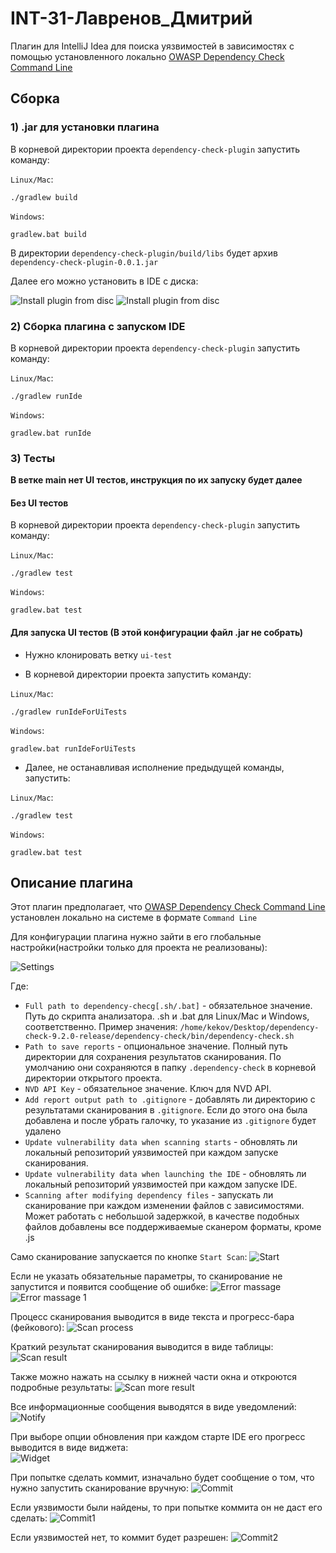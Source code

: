 # INT-31-Лавренов_Дмитрий

<!-- Plugin description -->

Плагин для IntelliJ Idea для поиска уязвимостей в зависимостях с помощью установленного локально
[OWASP Dependency Check Command Line](https://owasp.org/www-project-dependency-check/)

<!-- Plugin description end -->

## Сборка

### 1) .jar для установки плагина
В корневой директории проекта `dependency-check-plugin` запустить команду:

`Linux/Mac`:
```shell
./gradlew build
```

`Windows`:
```shell
gradlew.bat build
```

В директории `dependency-check-plugin/build/libs` будет архив `dependency-check-plugin-0.0.1.jar`

Далее его можно установить в IDE с диска:

![Install plugin from disc](doc/pic/installPlugin.png)
![Install plugin from disc](doc/pic/installPlugin1.png)

### 2) Сборка плагина с запуском IDE
В корневой директории проекта `dependency-check-plugin` запустить команду:

`Linux/Mac`:
```shell
./gradlew runIde
```

`Windows`:
```shell
gradlew.bat runIde
```

### 3) Тесты

**В ветке main нет UI тестов, инструкция по их запуску будет далее**

#### Без UI тестов
В корневой директории проекта `dependency-check-plugin` запустить команду:

`Linux/Mac`:
```shell
./gradlew test
```

`Windows`:
```shell
gradlew.bat test
```

#### Для запуска UI тестов (В этой конфигурации файл .jar не собрать)
- Нужно клонировать ветку `ui-test`

- В корневой директории проекта запустить команду:

`Linux/Mac`:
```shell
./gradlew runIdeForUiTests
```

`Windows`:
```shell
gradlew.bat runIdeForUiTests
```

- Далее, не останавливая исполнение предыдущей команды, запустить:  

`Linux/Mac`:
```shell
./gradlew test
```

`Windows`:
```shell
gradlew.bat test
```

## Описание плагина

Этот плагин предполагает, что [OWASP Dependency Check Command Line](https://owasp.org/www-project-dependency-check/)
установлен локально на системе в формате `Command Line`

Для конфигурации плагина нужно зайти в его глобальные настройки(настройки только для проекта не реализованы):

![Settings](doc/pic/settings.png)

Где:
- `Full path to dependency-checg[.sh/.bat]` - обязательное значение. Путь до скрипта анализатора. .sh и .bat для
Linux/Mac и Windows, соответственно.
Пример значения: `/home/kekov/Desktop/dependency-check-9.2.0-release/dependency-check/bin/dependency-check.sh`
- `Path to save reports` - опциональное значение. Полный путь директории для сохранения результатов сканирования. По умолчанию 
они сохраняются в папку `.dependency-check` в корневой директории открытого проекта.
- `NVD API Key` - обязательное значение. Ключ для NVD API.
- `Add report output path to .gitignore` - добавлять ли директорию с результатами сканирования в `.gitignore`. Если
до этого она была добавлена и после убрать галочку, то указание из `.gitignore` будет удалено
- `Update vulnerability data when scanning starts` - обновлять ли локальный репозиторий уязвимостей при каждом запуске
сканирования.
- `Update vulnerability data when launching the IDE` - обновлять ли локальный репозиторий уязвимостей при каждом запуске
  IDE.
- `Scanning after modifying dependency files` - запускать ли сканирование при каждом изменении файлов с зависимостями.
Может работать с небольшой задержкой, в качестве подобных файлов добавлены все поддерживаемые сканером форматы, кроме .js

Само сканирование запускается по кнопке `Start Scan`:
![Start](doc/pic/start.png)

Если не указать обязательные параметры, то сканирование не запустится и появится сообщение об ошибке:
![Error massage](doc/pic/errorMessage.png)
![Error massage 1](doc/pic/errorMessage1.png)

Процесс сканирования выводится в виде текста и прогресс-бара (фейкового):
![Scan process](doc/pic/scanProcessing.png)

Краткий результат сканирования выводится в виде таблицы:
![Scan result](doc/pic/scanResult.png)

Также можно нажать на ссылку в нижней части окна и откроются подробные результаты:
![Scan more result](doc/pic/scanMoreResult.png)

Все информационные сообщения выводятся в виде уведомлений:
![Notify](doc/pic/notify.png)

При выборе опции обновления при каждом старте IDE его прогресс выводится в виде виджета:  
![Widget](doc/pic/widget.png)

При попытке сделать коммит, изначально будет сообщение о том, что нужно запустить сканирование вручную:
![Commit](doc/pic/commit.png)

Если уязвимости были найдены, то при попытке коммита он не даст его сделать:
![Commit1](doc/pic/commit1.png)

Если уязвимостей нет, то коммит будет разрешен:
![Commit2](doc/pic/commit2.png)